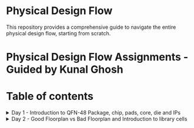 # Physical Design Flow 
This repository provides a comprehensive guide to navigate the entire physical design flow, starting from scratch.

# Physical Design Flow Assignments - Guided by Kunal Ghosh

# Table of contents
<details>
<summary>Day 1 - Introduction to QFN-48 Package, chip, pads, core, die and IPs</summary>
<br>
  
#### QFN-48 Package
The QFN-48 (Quad Flat No-Lead 48) package is a widely used integrated circuit (IC) package in the electronics industry. It belongs to the family of leadless surface-mount 
packages designed to maximize space efficiency on printed circuit boards (PCBs) while providing excellent thermal performance and electrical connectivity.
The QFN-48 package typically consists of 48 pins arranged in a square or rectangular grid. The pins are numbered and positioned along the package's perimeter.

![QFN-Package](https://github.com/Pavan2280/pes_pd/assets/131603225/f0d98e95-8f05-4d8a-af1b-51b63c15bb1a)

#### Chip
The chip is centrally positioned within the package, as illustrated in the image below, depicting the method of connection between the chip and the package.By connecting the chip in this manner, we can efficiently transfer signals from the external world into the interior of the chip.

![image](https://github.com/Pavan2280/pes_pd/assets/131603225/a4bf87fa-257d-46e1-93e8-1bd83656d67c)

# Components of Chip
- **Pads** : Pads serve as conduits for transmitting signals both into and out of a chip, facilitating bidirectional communication between the chip's internal and external components.
- **Core** : The core essentially serves as the central region where various digital logic components, including AND gates, OR gates, multiplexers (mux), and other types of logic elements, are located.
- **Die** : It essentially defines the dimensions or physical size of the chip.
- **IP's** : Intellectual Property known as IP refers to pre-designed and pre-verified functional blocks or modules that can be integrated into a semiconductor chip's design. These blocks typically encompass a wide range of functions, such as processors, memory, communication interfaces, and specialized functions.

![image](https://github.com/Pavan2280/pes_pd/assets/131603225/00e971c8-4bf4-4b93-8335-5fb20850fbf6)
![image](https://github.com/Pavan2280/pes_pd/assets/131603225/1fb78871-f8d4-4e87-9d14-1f15caf832ed)

# What are PDK's
PDK stands for "Process Design Kit." It is a set of tools, libraries, and documentation used in the semiconductor industry for designing and verifying the manufacturing process of integrated circuits (ICs) or microchips. PDKs are essential for semiconductor companies, foundries, and design houses to create and optimize semiconductor devices.

# RTL  to GDS Flow

![image](https://github.com/Pavan2280/pes_pd/assets/131603225/79f2b9dc-ad16-447e-924d-12d5503589c6)

RTL to GDS (Register Transfer Level to Graphic Design System) flow is a series of steps and processes used in the semiconductor industry to transform a high-level hardware description of an integrated circuit (IC) or microchip into a physical layout that can be fabricated in a semiconductor foundry.Here's a overview of the RTL to GDS flow:

- **Synthesis** : Involves transforming the RTL code into a gate-level representation, optimizing the design to enhance area, power, and timing characteristics, ultimately generating a gate-level netlist.
- **Floor Planning** : In the process of floor planning and power planning, we establish a comprehensive floorplan that meticulously dictates the arrangement of diverse blocks and macros across the chip while taking into account the essential aspects of power distribution and signal routing requirements.
- **Power Planning** :  It involves the careful management and distribution of power throughout the chip to ensure that it operates reliably, efficiently, and within specified power constraints.
- **Placement** : It involves determining the precise location of each standard cell or logic element within the chip's floorplan.
- **Clock Tree Synthesis** : Its primary purpose is to create an optimized clock distribution network that ensures reliable and efficient clock signal distribution throughout the chip.
- **Routing** : Perform global and detailed routing to create the physical connections between standard cells, optimize routing for signal integrity and manufacturability.
- **Sign-off** : Sign-off represents the final checks and confirmations that the design meets all the specified requirements and is ready for fabrication. 

# Openlane ASIC Design Flow
![image](https://github.com/Pavan2280/pes_pd/assets/131603225/24e63c09-da0d-4da6-943c-f54d6abbda85)

#### Design Stages

1) **Synthesis**
   1. **yosys** - Yosys performs RTL synthesis, converting high-level RTL descriptions into gate-level netlists.
   2. **abc** - ABC is used for further optimization and technology mapping to enhance the gate-level design.
   3. **OpenSTA** - OpenSTA conducts static timing analysis to verify if the synthesized design meets timing constraints in the OpenLane flow.

2) **Floorplan & PND**
   1. **init_fp (Initial Floorplan)** - Floorplanning involves determining the initial placement and arrangement of various functional blocks or cells within the chip's       
   layout area.
   2. **ioplacer** - ioplacer is a tool used in the physical design process to place Input/Output (I/O) pads or pins on the chip's boundary.
   3. **pdn** - The PDN is responsible for distributing power (supply voltage) and ground (reference voltage) throughout the chip, ensuring that all components receive the       necessary power supply and maintain stable electrical operation.
   4. **tapcell** - A "tapcell" is a special type of cell used in digital integrated circuit design, particularly in standard cell libraries.It is typically used to create 
   tap connections for the bulk terminals in digital CMOS (Complementary Metal-Oxide-Semiconductor) designs.

3) **Placement**
   1. **Replace** - RePlace is a tool used in the OpenLane flow for cell placement optimization.It focuses on optimizing the placement of standard cells within the chip's   
   layout to achieve better area utilization, timing, and power efficiency.
   2. **Resizer** - Resizer is a tool employed during the physical design process to perform cell resizing and optimization.
   3. **OpenDP (Open Detailed Placement)** - OpenDP, or Open Detailed Placement, is a detailed placement tool used in OpenLane.It is responsible for the fine-grained 
   placement of cells, ensuring that they are precisely positioned within rows and tracks while adhering to design constraints and achieving optimal utilization of the chip's 
   layout area.
   4. **OpenPhysyn (Open Physical Synthesis)** - OpenPhysyn is a tool within OpenLane that performs physical synthesis tasks.It optimizes the logical and physical aspects of 
   the design simultaneously, improving the placement, power, area, and timing by considering both logic and physical information during the optimization process.

4) **CTS**
   1. **TritonCTS** - TritonCTS generates a clock distribution network.

5) **Routing**
   1. **FastRoute** - FastRoute is a global routing tool used in the physical design stage of ASIC chip design.
   2. **TritonRoute** - TritonRoute is a detailed or global routing tool used in the later stages of ASIC chip design, following placement and initial global routing.
   
6) **GDSII Generation**
   1. **Magic** - Magic is primarily a layout tool used for creating and editing IC layouts, and it is often used for digital CMOS design.
   2. **KLayout** - KLayout is primarily used for viewing, editing, and analyzing IC layouts but is not a layout creation tool like Magic.
   
8) **Checks**
   1. **CVC** - CVC is a tool primarily used for verification and debugging of digital designs.
   2. **Netgen** - Netgen is an open-source digital netlist comparison and LVS (Layout vs. Schematic) tool.
 
# Labs

#### Task 1 - Invoking OpenLane

Step 1: Navigate to the OpenLane Working Directory
Open your terminal and navigate to the OpenLane working directory on your Desktop.
```
cd Desktop/work/tools/openlane_working_dir/
```

Step 2: Check Directory Contents
List the contents of the directory to ensure you are in the correct location.
```
ls -ltr
```

Step 3: Enter the OpenLane Docker Environment
To work with OpenLane, you will need to enter the Docker environment. Use the following command:
```
cd openlane
docker
```
After running this command, you will see a new prompt, which should look something like `bash-4.2$`. This indicates that you are now inside the Docker environment.

Step 4: Invoke OpenLane
To invoke OpenLane, run the following commands
```
ls
./flow.tcl -interactive
```
After executing these commands, you will see a new prompt, which should now be `%`.

Step 5: Load OpenLane Package
If you want to use a specific version of the OpenLane package, you can load it using the following command.
```
package require openlane 0.9
```
![image](https://github.com/Pavan2280/pes_pd/assets/131603225/98126aa2-a5f8-4b07-9f33-7069917e778c)
![image](https://github.com/Pavan2280/pes_pd/assets/131603225/d0d7f989-75d0-4524-acb3-de1547bb0f12)
If you can achieve these results, then you have now successfully invoked OpenLane and are prepared to use it for your projects.

#### Task 2 - Designs presnt in openalne and Heirarchy in a Design

Step 1: Navigate to the OpenLane Working Directory 
Enter these commands
```
cd designs/
ls
cd picorv32a
ls
ls -ltr
```
![image](https://github.com/Pavan2280/pes_pd/assets/131603225/67e3d11e-7406-4636-a6a4-adf12b01be9a)
To view `config.tcl` file enter this command
```
vim config.tcl
```
![image](https://github.com/Pavan2280/pes_pd/assets/131603225/058d34cc-6546-466f-909c-60601e0ae338)

Step 2: Prepare the workflow design using OpenLane with the following command.
```
prep -design picorv32a
```
![image](https://github.com/Pavan2280/pes_pd/assets/131603225/e73c709e-3f63-4c73-8118-a76bc4b12d9e)

Step 3: Please utilize the following command in OpenLane for synthesis.
```
run_synthesis
```
![image](https://github.com/Pavan2280/pes_pd/assets/131603225/25f59d56-2ffe-4c38-94e7-404a8b9a6092)
Now our aim is to find Ratio (Number of D-flip flops to Number of cells)
![image](https://github.com/Pavan2280/pes_pd/assets/131603225/60b0b776-f6de-47b9-98f8-b749bb3cba04)
</details>

<details>
<summary>Day 2 - Good Floorplan vs Bad Floorplan and Introduction to library cells</summary>
<br>

# Labs

#### Task 1 - Floorplan

Step 1: Before running floorplan, lets look into the switches available for the floorplan stage
![image](https://github.com/Pavan2280/pes_pd/assets/131603225/02148532-a29d-40bd-8754-0ffa2bdbab3d)

Step 2: Please utilize the following command in OpenLane for floorplan.
```
run_floorplan
```

</details>
